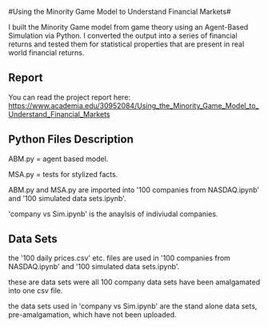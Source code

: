 #Using the Minority Game Model to Understand Financial Markets#

I built the Minority Game model from game theory using an Agent-Based Simulation via Python. I converted the output 
into a series of financial returns and tested them for statistical properties that are present in real world financial returns.

## Report 

You can read the project report here: https://www.academia.edu/30952084/Using_the_Minority_Game_Model_to_Understand_Financial_Markets

## Python Files Description

ABM.py = agent based model.

MSA.py = tests for stylized facts.

ABM.py and MSA.py are imported into '100 companies from NASDAQ.ipynb' and '100 simulated data sets.ipynb'.

'company vs Sim.ipynb' is the anaylsis of indiviudal companies.


## Data Sets
the '100 daily prices.csv' etc. files are used in '100 companies from NASDAQ.ipynb' and '100 simulated data sets.ipynb'.

these are data sets were all 100 company data sets have been amalgamated into one csv file.

the data sets used in 'company vs Sim.ipynb' are the stand alone data sets, pre-amalgamation, which have
not been uploaded.
